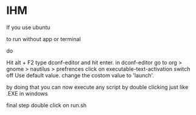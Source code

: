 # IHM



If you use ubuntu

to run without app or terminal 

do 

Hit alt + F2
type dconf-editor and hit enter.
in dconf-editor go to org > gnome > nautilus > prefrences
click on executable-text-activation
switch off Use default value. 
change the costom value to 'launch'.

by doing that you can now execute any script by double clicking just like .EXE in windows

final step double click on run.sh

